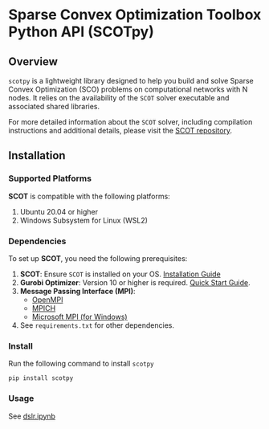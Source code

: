 # Sparse Convex Optimization Toolbox Python API (SCOTpy)

## Overview
`scotpy` is a lightweight library designed to help you build and solve Sparse Convex Optimization (SCO) problems on computational networks with N nodes. It relies on the availability of the `SCOT` solver executable and associated shared libraries.

For more detailed information about the `SCOT` solver, including compilation instructions and additional details, please visit the [SCOT repository](https://github.com/Alirezalm/scot).

## Installation
### Supported Platforms

**SCOT** is compatible with the following platforms:

1. Ubuntu 20.04 or higher
2. Windows Subsystem for Linux (WSL2)

### Dependencies

To set up **SCOT**, you need the following prerequisites:

1. **SCOT**: Ensure ```SCOT``` is installed on your OS. [Installation Guide](https://github.com/Alirezalm/scot)
2. **Gurobi Optimizer**: Version 10 or higher is required. [Quick Start Guide](https://www.gurobi.com/documentation/quickstart.html).
3. **Message Passing Interface (MPI)**:
   - [OpenMPI](https://www.open-mpi.org/)
   - [MPICH](https://www.mpich.org/)
   - [Microsoft MPI (for Windows)](https://docs.microsoft.com/en-us/message-passing-interface/microsoft-mpi)
4. See ```requirements.txt``` for other dependencies.

### Install
Run the following command to install ```scotpy```
```commandline
pip install scotpy
```

### Usage
 See [dslr.ipynb](./examples/dslr.ipynb)
